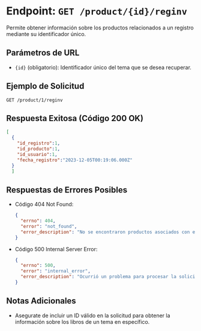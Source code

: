 # Endpoint: `GET /product/{id}/reginv`

Permite obtener información sobre los productos relacionados a un registro mediante su
identificador único.

## Parámetros de URL
- `{id}` (obligatorio): Identificador único del tema que se desea recuperar.

## Ejemplo de Solicitud
```http
GET /product/1/reginv
```

## Respuesta Exitosa (Código 200 OK)
```json
[
  {
    "id_registro":1,
    "id_producto":1,
    "id_usuario":1,
    "fecha_registro":"2023-12-05T00:19:06.000Z"
  }
  ]
```

## Respuestas de Errores Posibles
- Código 404 Not Found:

  ```json
  {
    "errno": 404,
    "error": "not_found",
    "error_description": "No se encontraron productos asociados con el registro {id}."
  }
  ```

- Código 500 Internal Server Error:
  ```json
  {
    "errno": 500,
    "error": "internal_error",
    "error_description": "Ocurrió un problema para procesar la solicitud"
  }
  ``` 

## Notas Adicionales

- Asegurate de incluir un ID válido en la solicitud para obtener la información
  sobre los libros de un tema en específico.